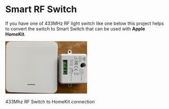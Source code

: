 # Smart RF Switch
 If you have one of 433MHz RF light switch like one below this project helps to convert the switch to Smart Switch that can be used with **Apple HomeKit**.

 <img src="img/switch.jpeg" width="256"/>
 
 433Mhz RF Switch to HomeKit connection
